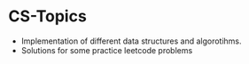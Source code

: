 # CS-Topics
- Implementation of different data structures and algorotihms. 
- Solutions for some practice leetcode problems

